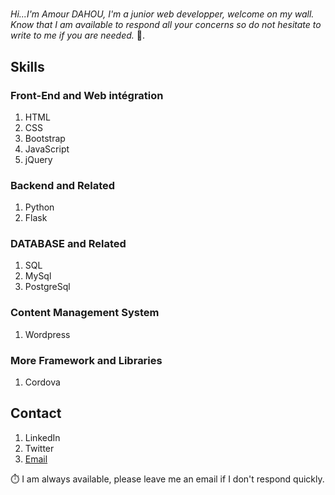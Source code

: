 # 

*Hi...I'm Amour DAHOU, I'm a junior web developper, welcome on my wall. Know that I am available to respond all your concerns so do not hesitate to write to me if you are needed.* 🙂.

## Skills

### Front-End and Web intégration

1. HTML
2. CSS
3. Bootstrap
4. JavaScript
5. jQuery

### Backend and Related 

1. Python
2. Flask

### DATABASE and Related

1. SQL
2. MySql
3. PostgreSql

### Content Management System 

1. Wordpress

### More Framework and Libraries

1. Cordova

## Contact

1. LinkedIn
2. Twitter 
3. <a href="mailto:amourdahou@yahoo.com">Email</a>


⏱️ I am always available, please leave me an email if I don't respond quickly.

<!---
Amour22/Amour22 is a ✨ special ✨ repository because its `README.md` (this file) appears on your GitHub profile.
You can click the Preview link to take a look at your changes.
--->
